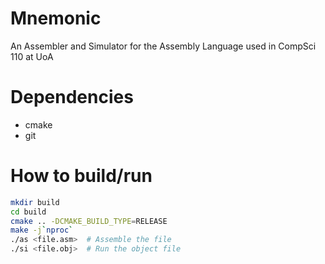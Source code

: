 # Mnemonic
An Assembler and Simulator for the Assembly Language used in CompSci 110 at UoA

# Dependencies
 - cmake
 - git

# How to build/run
```bash
mkdir build
cd build
cmake .. -DCMAKE_BUILD_TYPE=RELEASE
make -j`nproc`
./as <file.asm>  # Assemble the file
./si <file.obj>  # Run the object file
```
